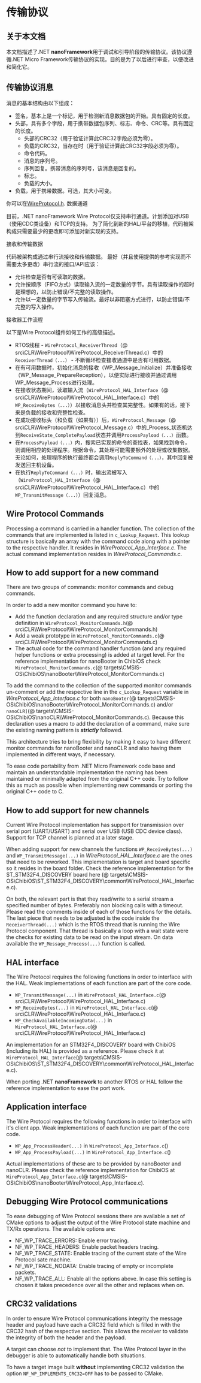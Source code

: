 # 传输协议

## 关于本文档

本文档描述了.NET **nanoFramework**用于调试和引导阶段的传输协议。该协议遵循.NET Micro Framework传输协议的实现。目的是为了以后进行审查，以便改进和简化它。

## 传输协议消息

消息的基本结构由以下组成：

- 签名，基本上是一个标记，用于检测新消息数据包的开始。具有固定的长度。
- 头部，具有多个字段，用于携带数据包序列、标志、命令、CRC等。具有固定的长度。
  - 头部的CRC32（用于验证计算此CRC32字段必须为零）。
  - 负载的CRC32，当存在时（用于验证计算此CRC32字段必须为零）。
  - 命令代码。
  - 消息的序列号。
  - 序列回复。携带消息的序列号，该消息是回复的。
  - 标志。
  - 负载的大小。
- 负载，用于携带数据。可选，其大小可变。

你可以在[WireProtocol.h](https://github.com/nanoframework/nf-interpreter/blob/main/src/CLR/Include/WireProtocol.h).
数据通道

目前，.NET nanoFramework Wire Protocol仅支持串行通道。计划添加对USB（使用CDC类设备）和TCP的支持。
为了简化到新的HAL/平台的移植，代码被架构成只需要最少的更改即可添加对新实现的支持。

接收和传输数据

代码被架构成通过串行流接收和传输数据。
最好（并且使用提供的参考实现而不需要太多更改）串行流的接口/API应该：

- 允许检查是否有可读取的数据。
- 允许按顺序（FIFO方式）读取输入流的一定数量的字节。具有读取操作的超时是理想的，以防止错误/不完整的读取操作。
- 允许以一定数量的字节写入传输流。最好以非阻塞方式进行，以防止错误/不完整的写入操作。

接收器工作流程

以下是Wire Protocol组件如何工作的高级描述。

- RTOS线程 - `WireProtocol_ReceiverThread`（@ src\\CLR\\WireProtocol\\WireProtocol_ReceiverThread.c）中的`ReceiverThread（...）` - 不断循环检查接收通道中是否有可用数据。
- 在有可用数据时，初始化消息的接收（WP_Message_Initialize）并准备接收（WP_Message_PrepareReception），以便实际进行接收并通过调用WP_Message_Process进行处理。
- 在接收状态期间，读取输入流（`WireProtocol_HAL_Interface`（@ src\\CLR\\WireProtocol\\WireProtocol_HAL_Interface.c）中的`WP_ReceiveBytes（...）`）以接收消息头并检查其完整性。如果有的话，接下来是负载的接收和完整性检查。
- 在成功接收标头（和负载（如果有））后，`WireProtocol_Message`（@ src\\CLR\\WireProtocol\\WireProtocol_Message.c）中的_Process_状态机达到`ReceiveState_CompletePayload`状态并调用`ProcessPayload（...）`函数。
- 在`ProcessPayload（...）`内，搜索已实现的命令的查找表，如果找到命令，则调用相应的处理程序。根据命令，其处理可能需要额外的处理或收集数据。无论如何，处理程序的执行最终都会调用`ReplyToCommand（...）`，其中回复被发送回主机设备。
- 在执行`ReplyToCommand（...）`时，输出流被写入（`WireProtocol_HAL_Interface`（@ src\\CLR\\WireProtocol\\WireProtocol_HAL_Interface.c）中的`WP_TransmitMessage（...）`）回复消息。
## Wire Protocol Commands

Processing a command is carried in a handler function.
The collection of the commands that are implemented is listed in ```c_Lookup_Request```. This lookup structure is basically an array with the command code along with a pointer to the respective handler. It resides in _WireProtocol_App_Interface.c_.
The actual command implementation resides in _WireProtocol_Commands.c_.

## How to add support for a new command

There are two groups of commands: monitor commands and debug commands.

In order to add a new monitor command you have to:

- Add the function declaration and any required structure and/or type definition in `WireProtocol_MonitorCommands.h`(@ src\CLR\WireProtocol\WireProtocol_MonitorCommands.h)
- Add a weak prototype in `WireProtocol_MonitorCommands.c`(@ src\CLR\WireProtocol\WireProtocol_MonitorCommands.c)
- The actual code for the command handler function (and any required helper functions or extra processing) is added at target level. For the reference implementation for nanoBooter in ChibiOS check `WireProtocol_MonitorCommands.c`(@ targets\CMSIS-OS\ChibiOS\nanoBooter\WireProtocol_MonitorCommands.c)

To add the command to the collection of the supported monitor commands un-comment or add the respective line in the ```c_Lookup_Request``` variable in _WireProtocol_App_Interface.c_ for both `nanoBooter`(@ targets\CMSIS-OS\ChibiOS\nanoBooter\WireProtocol_MonitorCommands.c) and/or `nanoCLR]`(@ targets\CMSIS-OS\ChibiOS\nanoCLR\WireProtocol_MonitorCommands.c).
Because this declaration uses a macro to add the declaration of a command, make sure the existing naming pattern is _**strictly**_ followed.

This architecture tries to bring flexibility by making it easy to have different monitor commands for nanoBooter and nanoCLR and also having them implemented in different ways, if necessary.

To ease code portability from .NET Micro Framework code base and maintain an understandable implementation the naming has been maintained or minimally adapted from the original C++ code.
Try to follow this as much as possible when implementing new commands or porting the original C++ code to C.

## How to add support for new channels

Current Wire Protocol implementation has support for transmission over serial port (UART/USART) and serial over USB (USB CDC device class).
Support for TCP channel is planned at a later stage.

When adding support for new channels the functions ```WP_ReceiveBytes(...)``` and ```WP_TransmitMessage(...)``` in _WireProtocol_HAL_Interface.c_ are the ones that need to be reworked. This implementation is target and board specific so it resides in the board folder. Check the reference implementation for the ST_STM32F4_DISCOVERY board here (@ targets\CMSIS-OS\ChibiOS\ST_STM32F4_DISCOVERY\common\WireProtocol_HAL_Interface.c).

On both, the relevant part is that they read/write to a serial stream a specified number of bytes. Preferably non blocking calls with a timeout. Please read the comments inside of each of those functions for the details.
The last piece that needs to be adjusted is the code inside the ```ReceiverThread(...)``` which is the RTOS thread that is running the Wire Protocol component. That thread is basically a loop with a wait state were the checks for existing data to be read on the input stream. On data available the ```WP_Message_Process(...)``` function is called.

## HAL interface

The Wire Protocol requires the following functions in order to interface with the HAL.
Weak implementations of each function are part of the core code.

- ```WP_TransmitMessage(...)``` in `WireProtocol_HAL_Interface.c`(@ src\CLR\WireProtocol\WireProtocol_HAL_Interface.c)
- ```WP_ReceiveBytes(...)``` in `WireProtocol_HAL_Interface.c`(@ src\CLR\WireProtocol\WireProtocol_HAL_Interface.c)
- ```WP_CheckAvailableIncomingData(...)``` in `WireProtocol_HAL_Interface.c`(@ src\CLR\WireProtocol\WireProtocol_HAL_Interface.c)

An implementation for an STM32F4_DISCOVERY board with ChibiOS (including its HAL) is provided as a reference. Please check it at `WireProtocol_HAL_Interface`(@ targets\CMSIS-OS\ChibiOS\ST_STM32F4_DISCOVERY\common\WireProtocol_HAL_Interface.c).

When porting .NET **nanoFramework** to another RTOS or HAL follow the reference implementation to ease the port work.

## Application interface

The Wire Protocol requires the following functions in order to interface with it's client app.
Weak implementations of each function are part of the core code.

- ```WP_App_ProcessHeader(...)``` in `WireProtocol_App_Interface.c`()
- ```WP_App_ProcessPayload(...)``` in `WireProtocol_App_Interface.c`()

Actual implementations of these are to be provided by nanoBooter and nanoCLR. Please check the reference implementation for ChibiOS at `WireProtocol_App_Interface.c`(@ targets\CMSIS-OS\ChibiOS\nanoBooter\WireProtocol_App_Interface.c).

## Debugging Wire Protocol communications

To ease debugging of Wire Protocol sessions there are available a set of CMake options to adjust the output of the Wire Protocol state machine and TX/Rx operations. The available options are:

- NF_WP_TRACE_ERRORS: Enable error tracing.
- NF_WP_TRACE_HEADERS: Enable packet headers tracing.
- NF_WP_TRACE_STATE: Enable tracing of the current state of the Wire Protocol sate machine.
- NF_WP_TRACE_NODATA: Enable tracing of empty or incomplete packets.
- NF_WP_TRACE_ALL: Enable all the options above. In case this setting is chosen it takes precedence over all the other and replaces when on.

## CRC32 validations

In order to ensure Wire Protocol communications integrity the message header and payload have each a CRC32 field which is filled in with the CRC32 hash of the respective section. This allows the receiver to validate the integrity of both the header and the payload.

A target can choose _not_ to implement that. The Wire Protocol layer in the debugger is able to automatically handle both situations.

To have a target image built **without** implementing CRC32 validation the option `NF_WP_IMPLEMENTS_CRC32=OFF` has to be passed to CMake.

